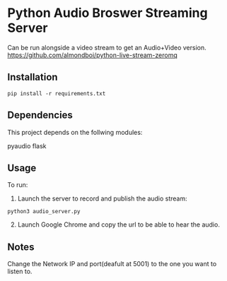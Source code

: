 # Python Audio  Broswer Streaming Server

Can be run alongside a video stream to get an Audio+Video version. 
https://github.com/almondboi/python-live-stream-zeromq

## Installation
```
pip install -r requirements.txt
```
## Dependencies

This project depends on the follwing modules:

pyaudio
flask

## Usage

To run: 

1. Launch the server to record and publish the audio stream:

```
python3 audio_server.py
```

2. Launch Google Chrome and copy the url to be able to hear the audio.

## Notes

Change the Network IP and port(deafult at 5001) to the one you want to listen to.